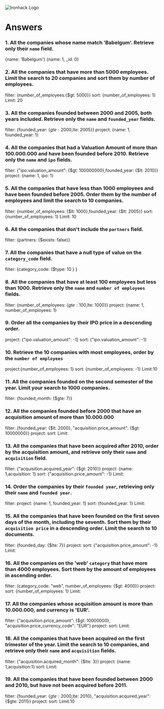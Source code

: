 ![Ironhack Logo](https://i.imgur.com/1QgrNNw.png)

# Answers

### 1. All the companies whose name match 'Babelgum'. Retrieve only their `name` field.
<!-- Your Code Goes Here -->
{name: 'Babelgum'}
{name: 1, _id: 0}

### 2. All the companies that have more than 5000 employees. Limit the search to 20 companies and sort them by **number of employees**.
<!-- Your Code Goes Here -->
filter: {number_of_employees:{$gt: 5000}}
sort: {number_of_employees: 1}
Limit: 20 

### 3. All the companies founded between 2000 and 2005, both years included. Retrieve only the `name` and `founded_year` fields.
<!-- Your Code Goes Here -->
filter: {founded_year: {$gte: 2000,$lte: 2005}}
project: {name: 1, founded_year: 1}


### 4. All the companies that had a Valuation Amount of more than 100.000.000 and have been founded before 2010. Retrieve only the `name` and `ipo` fields.
<!-- Your Code Goes Here -->
filter: {"ipo.valuation_amount": {$gt: 100000000},founded_year: {$lt: 2010}}
project: {name: 1, ipo: 1}

### 5. All the companies that have less than 1000 employees and have been founded before 2005. Order them by the number of employees and limit the search to 10 companies.
<!-- Your Code Goes Here -->
filter: {number_of_employees: {$lt: 1000},founded_year: {$lt: 2005}}
sort: {number_of_employees: 1}
Limit: 10 

### 6. All the companies that don't include the `partners` field.
<!-- Your Code Goes Here -->
filter: {partners: {$exists: false}}

### 7. All the companies that have a null type of value on the `category_code` field.
<!-- Your Code Goes Here -->
filter: {category_code: {$type: 10 } }


### 8. All the companies that have at least 100 employees but less than 1000. Retrieve only the `name` and `number of employees` fields.
<!-- Your Code Goes Here -->
filter: {number_of_employees: {$gte: 100,$lte: 1000}}
project: {name: 1, number_of_employees: 1}


### 9. Order all the companies by their IPO price in a descending order.
<!-- Your Code Goes Here -->
project: {"ipo.valuation_amount": -1}
sort:  {"ipo.valuation_amount": -1}


### 10. Retrieve the 10 companies with most employees, order by the `number of employees`
<!-- Your Code Goes Here -->
project:{number_of_employees: 1}
sort: {number_of_employees: -1}
Limit:10

### 11. All the companies founded on the second semester of the year. Limit your search to 1000 companies.
<!-- Your Code Goes Here -->
filter: {founded_month: {$gte: 7}}


### 12. All the companies founded before 2000 that have an acquisition amount of more than 10.000.000
<!-- Your Code Goes Here -->
filter: {founded_year: {$lt: 2000}, "acquisition.price_amount": {$gt: 10000000}}
project:
sort: 
Limit:

### 13. All the companies that have been acquired after 2010, order by the acquisition amount, and retrieve only their `name` and `acquisition` field.
<!-- Your Code Goes Here -->
filter: {"acquisition.acquired_year": {$gt: 2010}}
project: {name: 1,acquisition: 1}
sort:  {"acquisition.price_amount": -1}
Limit:

### 14. Order the companies by their `founded year`, retrieving only their `name` and `founded year`.
<!-- Your Code Goes Here -->
filter:
project: {name: 1, founded_year: 1}
sort: {founded_year: 1}
Limit:

### 15. All the companies that have been founded on the first seven days of the month, including the seventh. Sort them by their `acquisition price` in a descending order. Limit the search to 10 documents.
<!-- Your Code Goes Here -->
filter: {founded_day: {$lte: 7}}
project:
sort: {"acquisition.price_amount": -1}
Limit:

### 16. All the companies on the 'web' `category` that have more than 4000 employees. Sort them by the amount of employees in ascending order.
<!-- Your Code Goes Here -->
filter: {category_code: "web", number_of_employees: {$gt: 4000}}
project:
sort: {number_of_employees: 1}
Limit:

### 17. All the companies whose acquisition amount is more than 10.000.000, and currency is 'EUR'.
<!-- Your Code Goes Here -->
filter: {"acquisition.price_amount": {$gt: 10000000}, "acquisition.price_currency_code": "EUR"}
project:
sort: 
Limit:

### 18. All the companies that have been acquired on the first trimester of the year. Limit the search to 10 companies, and retrieve only their `name` and `acquisition` fields.
<!-- Your Code Goes Here -->
filter: {"acquisition.acquired_month": {$lte: 3}}
project: {name: 1,acquisition:1}
sort: 
Limit:

### 19. All the companies that have been founded between 2000 and 2010, but have not been acquired before 2011.
<!-- Your Code Goes Here -->
filter: {founded_year: {$gte: 2000,$lte: 2010}, "acquisition.acquired_year": {$gte: 2011}}
project:
sort: 
Limit:10
